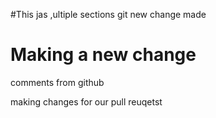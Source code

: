 #This jas ,ultiple sections
git 
new change made
# Making a new change


comments from github

making changes for our pull reuqetst
